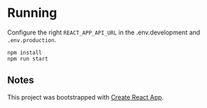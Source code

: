 # Running

Configure the right `REACT_APP_API_URL` in the .env.development and `.env.production`. 

    npm install
    npm run start
    

## Notes

This project was bootstrapped with [Create React App](https://github.com/facebook/create-react-app).

